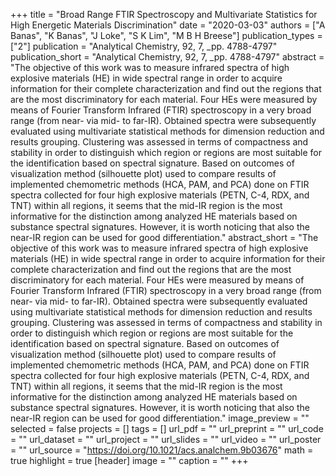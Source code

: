 +++
title = "Broad Range FTIR Spectroscopy and Multivariate Statistics for High Energetic Materials Discrimination"
date = "2020-03-03"
authors = ["A Banas", "K Banas", "J Loke", "S K Lim", "M B H Breese"]
publication_types = ["2"]
publication = "Analytical Chemistry, 92, 7, _pp. 4788-4797"
publication_short = "Analytical Chemistry, 92, 7, _pp. 4788-4797"
abstract = "The objective of this work was to measure infrared spectra of high explosive materials (HE) in wide spectral range in order to acquire information for their complete characterization and find out the regions that are the most discriminatory for each material. Four HEs were measured by means of Fourier Transform Infrared (FTIR) spectroscopy in a very broad range (from near- via mid- to far-IR). Obtained spectra were subsequently evaluated using multivariate statistical methods for dimension reduction and results grouping. Clustering was assessed in terms of compactness and stability in order to distinguish which region or regions are most suitable for the identification based on spectral signature. Based on outcomes of visualization method (silhouette plot) used to compare results of implemented chemometric methods (HCA, PAM, and PCA) done on FTIR spectra collected for four high explosive materials (PETN, C-4, RDX, and TNT) within all regions, it seems that the mid-IR region is the most informative for the distinction among analyzed HE materials based on substance spectral signatures. However, it is worth noticing that also the near-IR region can be used for good differentiation."
abstract_short = "The objective of this work was to measure infrared spectra of high explosive materials (HE) in wide spectral range in order to acquire information for their complete characterization and find out the regions that are the most discriminatory for each material. Four HEs were measured by means of Fourier Transform Infrared (FTIR) spectroscopy in a very broad range (from near- via mid- to far-IR). Obtained spectra were subsequently evaluated using multivariate statistical methods for dimension reduction and results grouping. Clustering was assessed in terms of compactness and stability in order to distinguish which region or regions are most suitable for the identification based on spectral signature. Based on outcomes of visualization method (silhouette plot) used to compare results of implemented chemometric methods (HCA, PAM, and PCA) done on FTIR spectra collected for four high explosive materials (PETN, C-4, RDX, and TNT) within all regions, it seems that the mid-IR region is the most informative for the distinction among analyzed HE materials based on substance spectral signatures. However, it is worth noticing that also the near-IR region can be used for good differentiation."
image_preview = ""
selected = false
projects = []
tags = []
url_pdf = ""
url_preprint = ""
url_code = ""
url_dataset = ""
url_project = ""
url_slides = ""
url_video = ""
url_poster = ""
url_source = "https://doi.org/10.1021/acs.analchem.9b03676"
math = true
highlight = true
[header]
image = ""
caption = ""
+++



